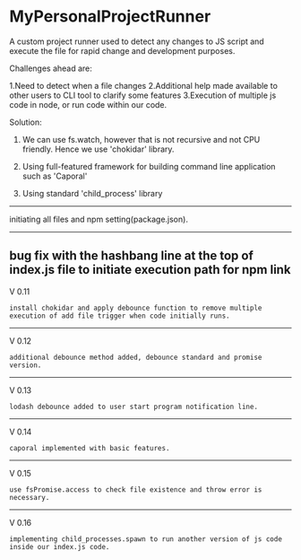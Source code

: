 # MyPersonalProjectRunner
A custom project runner used to detect any changes to JS script and execute the file for rapid change and development purposes.

Challenges ahead are:

1.Need to detect when a file changes
2.Additional help made available to other users to CLI tool to clarify some features
3.Execution of multiple js code in node, or run code within our code. 

Solution:

1. We can use fs.watch, however that is not recursive and not CPU friendly. Hence we use 'chokidar' library.

2. Using full-featured framework for building command line application such as 'Caporal'

3. Using standard 'child_process' library


-------------

initiating all files and npm setting(package.json).

-------------

bug fix with the hashbang line at the top of index.js file to initiate execution path for npm link
-------------

V 0.11

    install chokidar and apply debounce function to remove multiple execution of add file trigger when code initially runs.
-------------

V 0.12

    additional debounce method added, debounce standard and promise version.
-------------

V 0.13

    lodash debounce added to user start program notification line.
-------------

V 0.14

    caporal implemented with basic features.
-------------

V 0.15

    use fsPromise.access to check file existence and throw error is necessary.
-------------

V 0.16

    implementing child_processes.spawn to run another version of js code inside our index.js code.